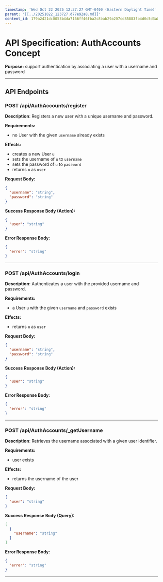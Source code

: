 ```yaml
---
timestamp: 'Wed Oct 22 2025 12:37:27 GMT-0400 (Eastern Daylight Time)'
parent: '[[../20251022_123727.d77e92a8.md]]'
content_id: 179a2421dc0053b4da7166ff46fba2c8bab29a207cd85883fb4d0c5d3a89e935
---
```


# API Specification: AuthAccounts Concept

**Purpose:** support authentication by associating a user with a username and password

***

## API Endpoints

### POST /api/AuthAccounts/register

**Description:** Registers a new user with a unique username and password.

**Requirements:**

* no User with the given `username` already exists

**Effects:**

* creates a new User `u`
* sets the username of `u` to `username`
* sets the password of `u` to `password`
* returns `u` as `user`

**Request Body:**

```json
{
  "username": "string",
  "password": "string"
}
```

**Success Response Body (Action):**

```json
{
  "user": "string"
}
```

**Error Response Body:**

```json
{
  "error": "string"
}
```

***

### POST /api/AuthAccounts/login

**Description:** Authenticates a user with the provided username and password.

**Requirements:**

* a User `u` with the given `username` and `password` exists

**Effects:**

* returns `u` as `user`

**Request Body:**

```json
{
  "username": "string",
  "password": "string"
}
```

**Success Response Body (Action):**

```json
{
  "user": "string"
}
```

**Error Response Body:**

```json
{
  "error": "string"
}
```

***

### POST /api/AuthAccounts/\_getUsername

**Description:** Retrieves the username associated with a given user identifier.

**Requirements:**

* user exists

**Effects:**

* returns the username of the user

**Request Body:**

```json
{
  "user": "string"
}
```

**Success Response Body (Query):**

```json
[
  {
    "username": "string"
  }
]
```

**Error Response Body:**

```json
{
  "error": "string"
}
```

***
